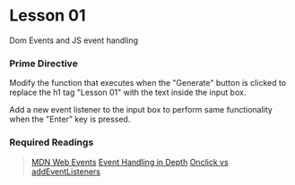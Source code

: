 # Lesson 01
Dom Events and JS event handling

### Prime Directive
Modify the function that executes when the "Generate" button is clicked to
replace the h1 tag "Lesson 01" with the text inside the input box.

Add a new event listener to the input box to perform same functionality
when the "Enter" key is pressed.

### Required Readings
> [MDN Web Events](https://developer.mozilla.org/en-US/docs/Web/Events)
> [Event Handling in Depth](http://eloquentjavascript.net/14_event.html)
> [Onclick vs addEventListeners](https://www.simonewebdesign.it/onclick-vs-addeventlistener/)
